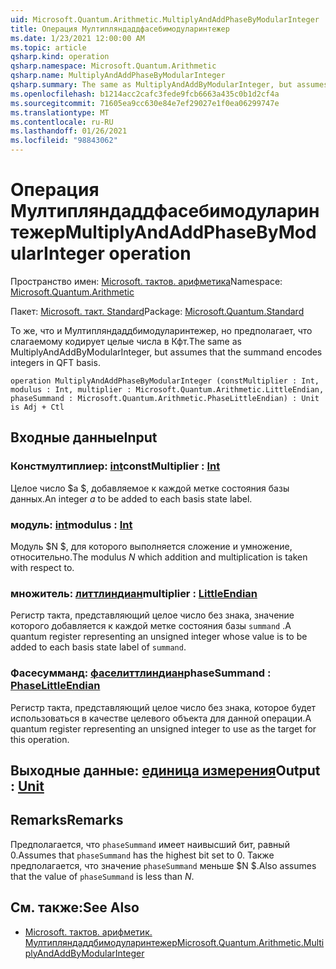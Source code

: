 ```yaml
---
uid: Microsoft.Quantum.Arithmetic.MultiplyAndAddPhaseByModularInteger
title: Операция Мултипляндаддфасебимодуларинтежер
ms.date: 1/23/2021 12:00:00 AM
ms.topic: article
qsharp.kind: operation
qsharp.namespace: Microsoft.Quantum.Arithmetic
qsharp.name: MultiplyAndAddPhaseByModularInteger
qsharp.summary: The same as MultiplyAndAddByModularInteger, but assumes that the summand encodes integers in QFT basis.
ms.openlocfilehash: b1214acc2cafc3fede9fcb6663a435c0b1d2cf4a
ms.sourcegitcommit: 71605ea9cc630e84e7ef29027e1f0ea06299747e
ms.translationtype: MT
ms.contentlocale: ru-RU
ms.lasthandoff: 01/26/2021
ms.locfileid: "98843062"
---
```

# <a name="multiplyandaddphasebymodularinteger-operation"></a><span data-ttu-id="9c7a4-102">Операция Мултипляндаддфасебимодуларинтежер</span><span class="sxs-lookup"><span data-stu-id="9c7a4-102">MultiplyAndAddPhaseByModularInteger operation</span></span>

<span data-ttu-id="9c7a4-103">Пространство имен: [Microsoft. тактов. арифметика](xref:Microsoft.Quantum.Arithmetic)</span><span class="sxs-lookup"><span data-stu-id="9c7a4-103">Namespace: [Microsoft.Quantum.Arithmetic](xref:Microsoft.Quantum.Arithmetic)</span></span>

<span data-ttu-id="9c7a4-104">Пакет: [Microsoft. такт. Standard](https://nuget.org/packages/Microsoft.Quantum.Standard)</span><span class="sxs-lookup"><span data-stu-id="9c7a4-104">Package: [Microsoft.Quantum.Standard](https://nuget.org/packages/Microsoft.Quantum.Standard)</span></span>


<span data-ttu-id="9c7a4-105">То же, что и Мултипляндаддбимодуларинтежер, но предполагает, что слагаемому кодирует целые числа в Кфт.</span><span class="sxs-lookup"><span data-stu-id="9c7a4-105">The same as MultiplyAndAddByModularInteger, but assumes that the summand encodes integers in QFT basis.</span></span>

```qsharp
operation MultiplyAndAddPhaseByModularInteger (constMultiplier : Int, modulus : Int, multiplier : Microsoft.Quantum.Arithmetic.LittleEndian, phaseSummand : Microsoft.Quantum.Arithmetic.PhaseLittleEndian) : Unit is Adj + Ctl
```


## <a name="input"></a><span data-ttu-id="9c7a4-106">Входные данные</span><span class="sxs-lookup"><span data-stu-id="9c7a4-106">Input</span></span>

### <a name="constmultiplier--int"></a><span data-ttu-id="9c7a4-107">Констмултиплиер: [int](xref:microsoft.quantum.lang-ref.int)</span><span class="sxs-lookup"><span data-stu-id="9c7a4-107">constMultiplier : [Int](xref:microsoft.quantum.lang-ref.int)</span></span>

<span data-ttu-id="9c7a4-108">Целое число $a $, добавляемое к каждой метке состояния базы данных.</span><span class="sxs-lookup"><span data-stu-id="9c7a4-108">An integer $a$ to be added to each basis state label.</span></span>


### <a name="modulus--int"></a><span data-ttu-id="9c7a4-109">модуль: [int](xref:microsoft.quantum.lang-ref.int)</span><span class="sxs-lookup"><span data-stu-id="9c7a4-109">modulus : [Int](xref:microsoft.quantum.lang-ref.int)</span></span>

<span data-ttu-id="9c7a4-110">Модуль $N $, для которого выполняется сложение и умножение, относительно.</span><span class="sxs-lookup"><span data-stu-id="9c7a4-110">The modulus $N$ which addition and multiplication is taken with respect to.</span></span>


### <a name="multiplier--littleendian"></a><span data-ttu-id="9c7a4-111">множитель: [литтлиндиан](xref:Microsoft.Quantum.Arithmetic.LittleEndian)</span><span class="sxs-lookup"><span data-stu-id="9c7a4-111">multiplier : [LittleEndian](xref:Microsoft.Quantum.Arithmetic.LittleEndian)</span></span>

<span data-ttu-id="9c7a4-112">Регистр такта, представляющий целое число без знака, значение которого добавляется к каждой метке состояния базы `summand` .</span><span class="sxs-lookup"><span data-stu-id="9c7a4-112">A quantum register representing an unsigned integer whose value is to be added to each basis state label of `summand`.</span></span>


### <a name="phasesummand--phaselittleendian"></a><span data-ttu-id="9c7a4-113">Фасесумманд: [фаселиттлиндиан](xref:Microsoft.Quantum.Arithmetic.PhaseLittleEndian)</span><span class="sxs-lookup"><span data-stu-id="9c7a4-113">phaseSummand : [PhaseLittleEndian](xref:Microsoft.Quantum.Arithmetic.PhaseLittleEndian)</span></span>

<span data-ttu-id="9c7a4-114">Регистр такта, представляющий целое число без знака, которое будет использоваться в качестве целевого объекта для данной операции.</span><span class="sxs-lookup"><span data-stu-id="9c7a4-114">A quantum register representing an unsigned integer to use as the target for this operation.</span></span>



## <a name="output--unit"></a><span data-ttu-id="9c7a4-115">Выходные данные: [единица измерения](xref:microsoft.quantum.lang-ref.unit)</span><span class="sxs-lookup"><span data-stu-id="9c7a4-115">Output : [Unit](xref:microsoft.quantum.lang-ref.unit)</span></span>



## <a name="remarks"></a><span data-ttu-id="9c7a4-116">Remarks</span><span class="sxs-lookup"><span data-stu-id="9c7a4-116">Remarks</span></span>

<span data-ttu-id="9c7a4-117">Предполагается, что `phaseSummand` имеет наивысший бит, равный 0.</span><span class="sxs-lookup"><span data-stu-id="9c7a4-117">Assumes that `phaseSummand` has the highest bit set to 0.</span></span>
<span data-ttu-id="9c7a4-118">Также предполагается, что значение `phaseSummand` меньше $N $.</span><span class="sxs-lookup"><span data-stu-id="9c7a4-118">Also assumes that the value of `phaseSummand` is less than $N$.</span></span>

## <a name="see-also"></a><span data-ttu-id="9c7a4-119">См. также:</span><span class="sxs-lookup"><span data-stu-id="9c7a4-119">See Also</span></span>

- [<span data-ttu-id="9c7a4-120">Microsoft. тактов. арифметик. Мултипляндаддбимодуларинтежер</span><span class="sxs-lookup"><span data-stu-id="9c7a4-120">Microsoft.Quantum.Arithmetic.MultiplyAndAddByModularInteger</span></span>](xref:Microsoft.Quantum.Arithmetic.MultiplyAndAddByModularInteger)